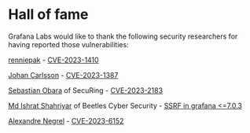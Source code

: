 # Hall of fame

Grafana Labs would like to thank the following security researchers for having reported those vulnerabilities:

[renniepak](https://github.com/renniepak) - [CVE-2023-1410](https://github.com/grafana/bugbounty/security/advisories/GHSA-qrrg-gw7w-vp76)

[Johan Carlsson](https://github.com/joaxcar) - [CVE-2023-1387](https://github.com/grafana/bugbounty/security/advisories/GHSA-5585-m9r5-p86j)

[Sebastian Obara](https://www.linkedin.com/in/sobara/) of SecuRing - [CVE-2023-2183](https://github.com/grafana/bugbounty/security/advisories/GHSA-cvm3-pp2j-chr3)

[Md Ishrat Shahriyar](https://www.linkedin.com/in/ishahriyar/) of Beetles Cyber Security - [SSRF in grafana <=7.0.3](https://github.com/grafana/grafana/issues/26623)

[Alexandre Negrel](https://www.negrel.dev) - [CVE-2023-6152](https://github.com/grafana/bugbounty/security/advisories/GHSA-3hv4-r2fm-h27f) 
 
